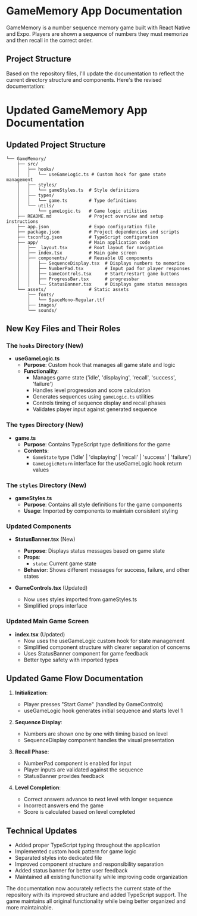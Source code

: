 # GameMemory App Documentation

GameMemory is a number sequence memory game built with React Native and Expo. Players are shown a sequence of numbers they must memorize and then recall in the correct order.

## Project Structure

Based on the repository files, I'll update the documentation to reflect the current directory structure and components. Here's the revised documentation:

# Updated GameMemory App Documentation

## Updated Project Structure

```
└── GameMemory/
    ├── src/
    │   ├── hooks/
    │   │   └── useGameLogic.ts # Custom hook for game state management
    │   ├── styles/
    │   │   └── gameStyles.ts  # Style definitions
    │   ├── types/
    │   │   └── game.ts        # Type definitions
    │   └── utils/
    │       └── gameLogic.ts   # Game logic utilities
    ├── README.md              # Project overview and setup instructions
    ├── app.json               # Expo configuration file
    ├── package.json           # Project dependencies and scripts
    ├── tsconfig.json          # TypeScript configuration
    ├── app/                   # Main application code
    │   ├── _layout.tsx        # Root layout for navigation
    │   ├── index.tsx          # Main game screen
    │   ├── components/        # Reusable UI components
    │   │   ├── SequenceDisplay.tsx  # Displays numbers to memorize
    │   │   ├── NumberPad.tsx        # Input pad for player responses
    │   │   ├── GameControls.tsx     # Start/restart game buttons
    │   │   ├── ProgressBar.tsx      # progressbar
    │   │   └── StatusBanner.tsx     # Displays game status messages
    └── assets/                # Static assets
        ├── fonts/
        │   └── SpaceMono-Regular.ttf
        ├── images/
        └── sounds/
```

## New Key Files and Their Roles

### The `hooks` Directory (New)

- **useGameLogic.ts**  
  - **Purpose**: Custom hook that manages all game state and logic
  - **Functionality**:
    - Manages game state ('idle', 'displaying', 'recall', 'success', 'failure')
    - Handles level progression and score calculation
    - Generates sequences using `gameLogic.ts` utilities
    - Controls timing of sequence display and recall phases
    - Validates player input against generated sequence

### The `types` Directory (New)

- **game.ts**  
  - **Purpose**: Contains TypeScript type definitions for the game
  - **Contents**:
    - `GameState` type ('idle' | 'displaying' | 'recall' | 'success' | 'failure')
    - `GameLogicReturn` interface for the useGameLogic hook return values

### The `styles` Directory (New)

- **gameStyles.ts**  
  - **Purpose**: Contains all style definitions for the game components
  - **Usage**: Imported by components to maintain consistent styling

### Updated Components

- **StatusBanner.tsx** (New)
  - **Purpose**: Displays status messages based on game state
  - **Props**:
    - `state`: Current game state
  - **Behavior**: Shows different messages for success, failure, and other states

- **GameControls.tsx** (Updated)
  - Now uses styles imported from gameStyles.ts
  - Simplified props interface

### Updated Main Game Screen

- **index.tsx** (Updated)
  - Now uses the useGameLogic custom hook for state management
  - Simplified component structure with clearer separation of concerns
  - Uses StatusBanner component for game feedback
  - Better type safety with imported types

## Updated Game Flow Documentation

1. **Initialization**:
   - Player presses "Start Game" (handled by GameControls)
   - useGameLogic hook generates initial sequence and starts level 1

2. **Sequence Display**:
   - Numbers are shown one by one with timing based on level
   - SequenceDisplay component handles the visual presentation

3. **Recall Phase**:
   - NumberPad component is enabled for input
   - Player inputs are validated against the sequence
   - StatusBanner provides feedback

4. **Level Completion**:
   - Correct answers advance to next level with longer sequence
   - Incorrect answers end the game
   - Score is calculated based on level completed

## Technical Updates

- Added proper TypeScript typing throughout the application
- Implemented custom hook pattern for game logic
- Separated styles into dedicated file
- Improved component structure and responsibility separation
- Added status banner for better user feedback
- Maintained all existing functionality while improving code organization

The documentation now accurately reflects the current state of the repository with its improved structure and added TypeScript support. The game maintains all original functionality while being better organized and more maintainable.